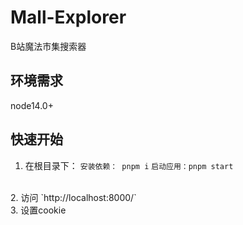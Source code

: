 # Mall-Explorer
B站魔法市集搜索器
## 环境需求
node14.0+
## 快速开始
1. 在根目录下：
`安装依赖： pnpm i`
`启动应用：pnpm start`
<br />
2. 访问
`http://localhost:8000/`
<br />
3. 设置cookie

